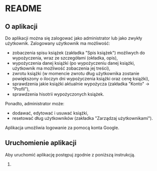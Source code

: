 # README

## O aplikacji
Do aplikacji można się zalogować jako administrator lub jako zwykły użytkownik.
Zalogowany użytkownik ma możliwość:
- zobaczenia spisu książek (zakładka "Spis książek") możliwych do wypożyczenia, wraz ze szczegółami (okładka, opis),
- wypożyczenia danej książki (po wypożyczeniu danej książki, użytkownik ma możliwość zobaczenia jej treści),
- zwrotu książki (w momencie zwrotu dług użytkownika zostanie powiększony o iloczyn dni wypożyczenia książki oraz cenę książki),
- sprawdzenia jakie książki aktualnie wypożycza (zakładka "Konto" -> "Profil"),
- sprawdzenia hisotrii wypożyczonych książek. 

Ponadto, administrator może:
- dodawać, edytować i usuwać książki,
- resetować dług użytkowników (zakładka "Zarządzaj użytkownikami").

Aplikacja umożliwia logowanie za pomocą konta Google.

## Uruchomienie aplikacji

Aby uruchomić aplikację postępuj zgodnie z poniższą instrukcją.

1. 


